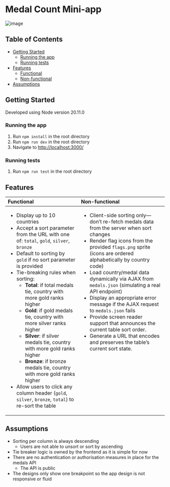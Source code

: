 # Medal Count Mini-app
![image](https://github.com/user-attachments/assets/a4fbefb4-5a2f-4c9e-947f-a976698021ad)

## Table of Contents
- [Getting Started](#getting-started)
  - [Running the app](#running-the-app)
  - [Running tests](#running-tests)
- [Features](#features)
  - [Functional](#functional)
  - [Non-functional](#non-functional)
- [Assumptions](#assumptions)

## Getting Started
Developed using Node version 20.11.0
### Running the app
1. Run `npm install` in the root directory
2. Run `npm run dev` in the root directory
3. Navigate to [http://localhost:3000/](http://localhost:3000/)

### Running tests
1. Run `npm run test` in the root directory

## Features

<table>
  <thead>
    <tr>
      <th align="left">Functional</th>
      <th align="left">Non-functional</th>
    </tr>
  </thead>
  <tbody>
    <tr>
      <td valign="top">
        <ul>
          <li>Display up to 10 countries</li>
          <li>
            Accept a sort parameter from the URL with one of:
            <code>total</code>, <code>gold</code>, <code>silver</code>, <code>bronze</code>
          </li>
          <li>
            Default to sorting by <code>gold</code> if no sort parameter is provided
          </li>
          <li>
            Tie-breaking rules when sorting:
            <ul>
              <li>
                <strong>Total</strong>: if total medals tie, country with more gold ranks higher
              </li>
              <li>
                <strong>Gold</strong>: if gold medals tie, country with more silver ranks higher
              </li>
              <li>
                <strong>Silver</strong>: if silver medals tie, country with more gold ranks higher
              </li>
              <li>
                <strong>Bronze</strong>: if bronze medals tie, country with more gold ranks higher
              </li>
            </ul>
          </li>
          <li>
            Allow users to click any column header
            (<code>gold</code>, <code>silver</code>, <code>bronze</code>, <code>total</code>)
            to re-sort the table
          </li>
        </ul>
      </td>
      <td valign="top">
        <ul>
          <li>
            Client-side sorting only—don’t re-fetch medals data from the server when
            sort changes
          </li>
          <li>
            Render flag icons from the provided <code>flags.png</code> sprite
            (icons are ordered alphabetically by country code)
          </li>
          <li>
            Load country/medal data dynamically via AJAX from <code>medals.json</code>
            (simulating a real API endpoint)
          </li>
          <li>
            Display an appropriate error message if the AJAX request to
            <code>medals.json</code> fails
          </li>
          <li>
            Provide screen reader support that announces the current table sort order.
          </li>
          <li>
            Generate a URL that encodes and preserves the table’s current sort state.
          </li>
        </ul>
      </td>
    </tr>
  </tbody>
</table>

## Assumptions
* Sorting per column is always descending
  * Users are not able to unsort or sort by ascending
* Tie breaker logic is owned by the frontend as it is simple for now
* There are no authentication or authorisation measures in place for the medals API
  * The API is public
* The designs only show one breakpoint so the app design is not responsive or fluid


